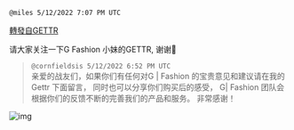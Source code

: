 
`@miles 5/12/2022 7:07 PM UTC`

[轉發自GETTR](https://gettr.com/post/p19i7vj9184)

请大家关注一下G Fashion 小妹的GETTR, 谢谢🙏 

> `@cornfieldsis 5/12/2022 6:52 PM UTC`<br/>亲爱的战友们，如果你们有任何对G | Fashion 的宝贵意见和建议请在我的Gettr 下面留言， 同时也可以分享你们购买后的感受， G| Fashion 团队会根据你们的反馈不断的完善我们的产品和服务。   非常感谢！

![img](https://media.gettr.com/group43/origin/2022/05/12/18/bd968ac0-2a81-b37b-18f0-88b5bfbf4b52/643d4b70b4fa017473d3e7c9231791ac.jpeg)
